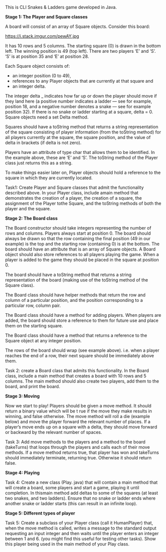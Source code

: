 This is CLI Snakes & Ladders game developed in Java.

**Stage 1: The Player and Square classes**

A board will consist of an array of Square objects. Consider this board:

https://i.stack.imgur.com/pewAY.jpg

It has 10 rows and 5 columns. The starting square (0) is drawn in the bottom left. The
winning position is 49 (top left). There are two players ‘E’ and ‘S’. ‘S’ is at position 35 and ‘E’
at position 28.

Each Square object consists of:

- an integer position (0 to 49),
- references to any Player objects that are currently at that square and
- an integer delta.

The integer delta _ indicates how far up or down the player should move if they land here
(a positive number indicates a ladder — see for example, position 18, and a negative number
denotes a snake — see for example position 32). If there is no snake or ladder starting at a
square, delta = 0. Square objects need a set Delta method.

Squares should have a toString method that returns a string representation of the
square consisting of player information (from the toString method) for all players
currently at the square, the square position, and the value of delta in brackets (if delta
is not zero).

Players have an attribute of type char that allows them to be identified. In the example
above, these are ‘E’ and ‘S’. The toString method of the Player class just returns this
as a string.

To make things easier later on, Player objects should hold a reference to the square in
which they are currently located.

Task1: Create Player and Square classes that admit the functionality described above.
In your Player class, include amain method that demonstrates the creation of a player,
the creation of a square, the assignment of the Player tothe Square, and the
toString methods of both the player and the square.
 

**Stage 2: The Board class**

The Board constructor should take integers representing the number of rows and columns.
Players always start at position 0. The board should always be drawn so that the row
containing the final position (49 in our example) is the top and the starting row (containing
0) is at the bottom. The board should have an attribute that is an array of Square objects.
A Board object should also store references to all players playing the game. When a player
is added to the game they should be placed in the square at position 0.

The board should have a toString method that returns a string representation of the
board (making use of the toString method of the Square class).

The Board class should have helper methods that return the row and column of a
particular position, and the position corresponding to a particular row, column pair.

The Board class should have a method for adding players. When players are added, the
board should store a reference to them for future use and place them on the starting
square.

The Board class should have a method that returns a reference to the Square object at
any integer position.

The rows of the board should wrap (see example above). i.e. when a player reaches the
end of a row, their next square should be immediately above them.

Task 2: create a Board class that admits this functionality. In the Board class, include a
main method that creates a board with 10 rows and 5 columns. The main method should
also create two players, add them to the board, and print the board.


**Stage 3: Moving**

Now we start to play! Players should be given a move method. It should return a binary
value which will be t rue if the move they make results in winning, and false otherwise.
The move method will roll a die (example below) and move the player forward the relevant
number of places. If a player’s move ends up on a square with a delta, they should move
forward or backward by the relevant number of spaces.

Task 3: Add move methods to the players and a method to the board (takeTurns) that
loops through the players and calls each of their move methods. If a move method returns
true, that player has won and takeTurns should immediately terminate, returning
true. Otherwise it should return false.


**Stage 4: Playing**

Task 4: Create a new class (Play. java) that will contain a main method that will create a
board, some players and start a game, playing it until completion. In thismain method add
deltas to some of the squares (at least two snakes, and two ladders). Ensure that no snake
or ladder ends where another snake or ladder starts (this can result in an infinite loop).
 

**Stage 5: Different types of player**

Task 5: Create a subclass of your Player class (call it HumanPlayer) that, when the
move method is called, writes a message to the standard output requesting an input integer
and then waits until the player enters an integer between 1 and 6. (you might find this
useful for testing other tasks). Show this player being used in the main method of your
Play class.

